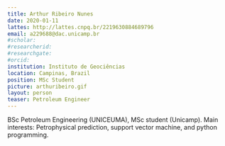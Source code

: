```yaml
---
title: Arthur Ribeiro Nunes
date: 2020-01-11
lattes: http://lattes.cnpq.br/2219630884689796
email: a229688@dac.unicamp.br
#scholar:
#researcherid:
#researchgate:
#orcid:
institution: Instituto de Geociências
location: Campinas, Brazil
position: MSc Student
picture: arthuribeiro.gif
layout: person
teaser: Petroleum Engineer
---
```


BSc Petroleum Engineering (UNICEUMA), MSc student (Unicamp). Main interests:
Petrophysical prediction, support vector machine, and python programming.
